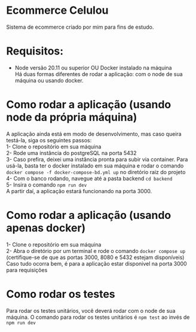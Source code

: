 ﻿# Ecommerce Celulou
Sistema de ecommerce criado por mim para fins de estudo.

# Requisitos:
- Node versão 20.11 ou superior OU Docker instalado na máquina  
Há duas formas diferentes de rodar a aplicação: com o node de sua máquina ou usando docker.  

# Como rodar a aplicação (usando node da própria máquina)
A aplicação ainda está em modo de desenvolvimento, mas caso queira testá-la, siga os seguintes passos:  
1- Clone o repositório em sua máquina  
2- Rode uma instância do postgreSQL na porta 5432  
3- Caso prefira, deixei uma instância pronta para subir via container. Para usá-la, basta ter o docker instalado em sua máquina e rodar o comando ```docker compose -f docker-compose-bd.yml up``` no diretório raiz do projeto  
4- Com o banco rodando, navegue até a pasta backend ```cd backend```  
5- Insira o comando ```npm run dev```  
A partir daí, a aplicação estará funcionando na porta 3000.  

# Como rodar a aplicação (usando apenas docker)  
1- Clone o repositório em sua máquina  
2- Abra o diretório por um terminal e rode o comando ```docker compose up``` (certifique-se de que as portas 3000, 8080 e 5432 estejam disponíveis)  
Caso tudo ocorra bem, é para a aplicação estar disponivel na porta 3000 para requisições  

# Como rodar os testes
Para rodar os testes unitários, você deverá rodar com o node de sua máquina. O comando para rodar os testes unitários é ```npm test``` ao invés de ```npm run dev``` 
